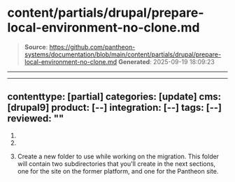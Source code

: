 # content/partials/drupal/prepare-local-environment-no-clone.md

> **Source**: https://github.com/pantheon-systems/documentation/blob/main/content/partials/drupal/prepare-local-environment-no-clone.md
> **Generated**: 2025-09-19 18:09:23

---

---
contenttype: [partial]
categories: [update]
cms: [drupal9]
product: [--]
integration: [--]
tags: [--]
reviewed: ""
---

1. <Partial file="drupal/prepare-local-environment-no-clone-no-alias.md" />

1. <Partial file="export-alias.md" />

1. Create a new folder to use while working on the migration. This folder will contain two subdirectories that you'll create in the next sections, one for the site on the former platform, and one for the Pantheon site.
